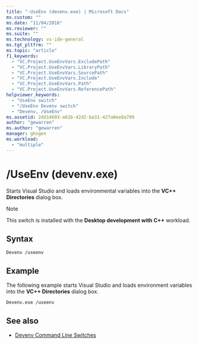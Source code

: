 ```yaml
---
title: "-UseEnv (devenv.exe) | Microsoft Docs"
ms.custom: ""
ms.date: "11/04/2016"
ms.reviewer: ""
ms.suite: ""
ms.technology: vs-ide-general
ms.tgt_pltfrm: ""
ms.topic: "article"
f1_keywords:
  - "VC.Project.UseEnvVars.ExcludePath"
  - "VC.Project.UseEnvVars.LibraryPath"
  - "VC.Project.UseEnvVars.SourcePath"
  - "VC.Project.UseEnvVars.Include"
  - "VC.Project.UseEnvVars.Path"
  - "VC.Project.UseEnvVars.ReferencePath"
helpviewer_keywords:
  - "UseEnv switch"
  - "/UseEnv Devenv switch"
  - "Devenv, /UseEnv"
ms.assetid: 2dd14603-a61b-42d2-ba31-427a0ee8a799
author: "gewarren"
ms.author: "gewarren"
manager: ghogen
ms.workload:
  - "multiple"
---
```

# /UseEnv (devenv.exe)

Starts Visual Studio and loads environmental variables into the **VC++ Directories** dialog box.

> [!NOTE]
> This switch is installed with the **Desktop development with C++** workload.

## Syntax

```shell
Devenv /useenv
```

## Example

The following example starts Visual Studio and loads environment variables into the **VC++ Directories** dialog box.

```shell
Devenv.exe /useenv
```

## See also

* [Devenv Command Line Switches](../../ide/reference/devenv-command-line-switches.md)